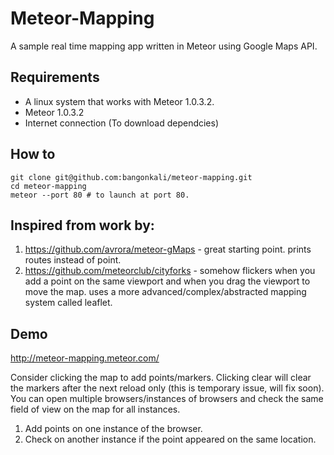 # Meteor-Mapping
A sample real time mapping app written in Meteor using Google Maps API.

## Requirements
* A linux system that works with Meteor 1.0.3.2.
* Meteor 1.0.3.2
* Internet connection (To download dependcies)

## How to
```
git clone git@github.com:bangonkali/meteor-mapping.git
cd meteor-mapping
meteor --port 80 # to launch at port 80.
```

## Inspired from work by:
1. https://github.com/avrora/meteor-gMaps - great starting point. prints routes instead of point. 
1. https://github.com/meteorclub/cityforks - somehow flickers when you add a point on the same viewport and when you drag the viewport to move the map. uses a more advanced/complex/abstracted mapping system called leaflet.

## Demo
http://meteor-mapping.meteor.com/

Consider clicking the map to add points/markers. Clicking clear will clear the markers after the next reload only (this is temporary issue, will fix soon). You can open multiple browsers/instances of browsers and check the same field of view on the map for all instances. 

1. Add points on one instance of the browser. 
1. Check on another instance if the point appeared on the same location.
